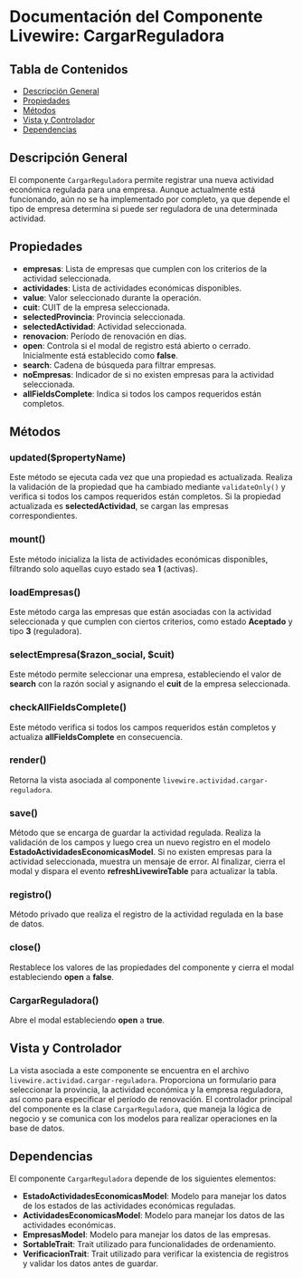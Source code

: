 # Documentación del Componente Livewire: CargarReguladora

## Tabla de Contenidos
- [Descripción General](#descripción-general)
- [Propiedades](#propiedades)
- [Métodos](#métodos)
- [Vista y Controlador](#vista-y-controlador)
- [Dependencias](#dependencias)

## Descripción General
El componente `CargarReguladora` permite registrar una nueva actividad económica regulada para una empresa. Aunque actualmente está funcionando, aún no se ha implementado por completo, ya que depende el tipo de empresa determina si puede ser reguladora de una determinada actividad.

## Propiedades

- **empresas**: Lista de empresas que cumplen con los criterios de la actividad seleccionada.
- **actividades**: Lista de actividades económicas disponibles.
- **value**: Valor seleccionado durante la operación.
- **cuit**: CUIT de la empresa seleccionada.
- **selectedProvincia**: Provincia seleccionada.
- **selectedActividad**: Actividad seleccionada.
- **renovacion**: Período de renovación en días.
- **open**: Controla si el modal de registro está abierto o cerrado. Inicialmente está establecido como **false**.
- **search**: Cadena de búsqueda para filtrar empresas.
- **noEmpresas**: Indicador de si no existen empresas para la actividad seleccionada.
- **allFieldsComplete**: Indica si todos los campos requeridos están completos.

## Métodos

### updated($propertyName)
Este método se ejecuta cada vez que una propiedad es actualizada. Realiza la validación de la propiedad que ha cambiado mediante `validateOnly()` y verifica si todos los campos requeridos están completos. Si la propiedad actualizada es **selectedActividad**, se cargan las empresas correspondientes.

### mount()
Este método inicializa la lista de actividades económicas disponibles, filtrando solo aquellas cuyo estado sea **1** (activas).

### loadEmpresas()
Este método carga las empresas que están asociadas con la actividad seleccionada y que cumplen con ciertos criterios, como estado **Aceptado** y tipo **3** (reguladora).

### selectEmpresa($razon_social, $cuit)
Este método permite seleccionar una empresa, estableciendo el valor de **search** con la razón social y asignando el **cuit** de la empresa seleccionada.

### checkAllFieldsComplete()
Este método verifica si todos los campos requeridos están completos y actualiza **allFieldsComplete** en consecuencia.

### render()
Retorna la vista asociada al componente `livewire.actividad.cargar-reguladora`.

### save()
Método que se encarga de guardar la actividad regulada. Realiza la validación de los campos y luego crea un nuevo registro en el modelo **EstadoActividadesEconomicasModel**. Si no existen empresas para la actividad seleccionada, muestra un mensaje de error. Al finalizar, cierra el modal y dispara el evento **refreshLivewireTable** para actualizar la tabla.

### registro()
Método privado que realiza el registro de la actividad regulada en la base de datos.

### close()
Restablece los valores de las propiedades del componente y cierra el modal estableciendo **open** a **false**.

### CargarReguladora()
Abre el modal estableciendo **open** a **true**.

## Vista y Controlador
La vista asociada a este componente se encuentra en el archivo `livewire.actividad.cargar-reguladora`. Proporciona un formulario para seleccionar la provincia, la actividad económica y la empresa reguladora, así como para especificar el período de renovación. El controlador principal del componente es la clase `CargarReguladora`, que maneja la lógica de negocio y se comunica con los modelos para realizar operaciones en la base de datos.

## Dependencias

El componente `CargarReguladora` depende de los siguientes elementos:

- **EstadoActividadesEconomicasModel**: Modelo para manejar los datos de los estados de las actividades económicas reguladas.
- **ActividadesEconomicasModel**: Modelo para manejar los datos de las actividades económicas.
- **EmpresasModel**: Modelo para manejar los datos de las empresas.
- **SortableTrait**: Trait utilizado para funcionalidades de ordenamiento.
- **VerificacionTrait**: Trait utilizado para verificar la existencia de registros y validar los datos antes de guardar.

